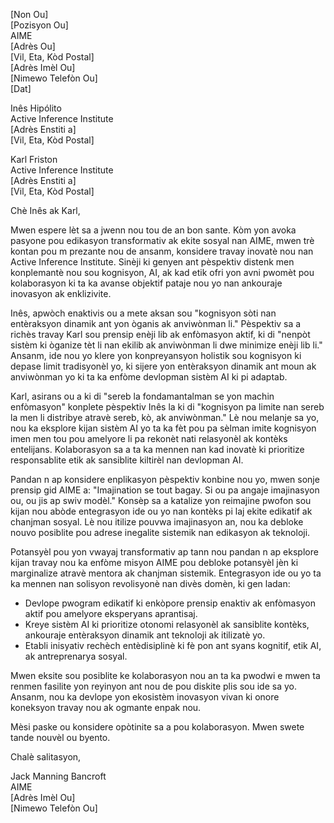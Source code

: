 [Non Ou]  
[Pozisyon Ou]  
AIME  
[Adrès Ou]  
[Vil, Eta, Kòd Postal]  
[Adrès Imèl Ou]  
[Nimewo Telefòn Ou]  
[Dat]  

Inês Hipólito  
Active Inference Institute  
[Adrès Enstiti a]  
[Vil, Eta, Kòd Postal]  

Karl Friston  
Active Inference Institute  
[Adrès Enstiti a]  
[Vil, Eta, Kòd Postal]  

Chè Inês ak Karl,

Mwen espere lèt sa a jwenn nou tou de an bon sante. Kòm yon avoka pasyone pou edikasyon transformativ ak ekite sosyal nan AIME, mwen trè kontan pou m prezante nou de ansanm, konsidere travay inovatè nou nan Active Inference Institute. Sinèji ki genyen ant pèspektiv distenk men konplemantè nou sou kognisyon, AI, ak kad etik ofri yon avni pwomèt pou kolaborasyon ki ta ka avanse objektif pataje nou yo nan ankouraje inovasyon ak enklizivite.

Inês, apwòch enaktivis ou a mete aksan sou "kognisyon sòti nan entèraksyon dinamik ant yon òganis ak anviwònman li." Pèspektiv sa a richès travay Karl sou prensip enèji lib ak enfòmasyon aktif, ki di "nenpòt sistèm ki òganize tèt li nan ekilib ak anviwònman li dwe minimize enèji lib li." Ansanm, ide nou yo klere yon konpreyansyon holistik sou kognisyon ki depase limit tradisyonèl yo, ki sijere yon entèraksyon dinamik ant moun ak anviwònman yo ki ta ka enfòme devlopman sistèm AI ki pi adaptab.

Karl, asirans ou a ki di "sereb la fondamantalman se yon machin enfòmasyon" konplete pèspektiv Inês la ki di "kognisyon pa limite nan sereb la men li distribye atravè sereb, kò, ak anviwònman." Lè nou melanje sa yo, nou ka eksplore kijan sistèm AI yo ta ka fèt pou pa sèlman imite kognisyon imen men tou pou amelyore li pa rekonèt nati relasyonèl ak kontèks entelijans. Kolaborasyon sa a ta ka mennen nan kad inovatè ki prioritize responsablite etik ak sansiblite kiltirèl nan devlopman AI.

Pandan n ap konsidere enplikasyon pèspektiv konbine nou yo, mwen sonje prensip gid AIME a: "Imajination se tout bagay. Si ou pa angaje imajinasyon ou, ou jis ap swiv modèl." Konsèp sa a katalize yon reimajine pwofon sou kijan nou abòde entegrasyon ide ou yo nan kontèks pi laj ekite edikatif ak chanjman sosyal. Lè nou itilize pouvwa imajinasyon an, nou ka debloke nouvo posiblite pou adrese inegalite sistemik nan edikasyon ak teknoloji.

Potansyèl pou yon vwayaj transformativ ap tann nou pandan n ap eksplore kijan travay nou ka enfòme misyon AIME pou debloke potansyèl jèn ki marginalize atravè mentora ak chanjman sistemik. Entegrasyon ide ou yo ta ka mennen nan solisyon revolisyonè nan divès domèn, ki gen ladan:

- Devlope pwogram edikatif ki enkòpore prensip enaktiv ak enfòmasyon aktif pou amelyore eksperyans aprantisaj.
- Kreye sistèm AI ki prioritize otonomi relasyonèl ak sansiblite kontèks, ankouraje entèraksyon dinamik ant teknoloji ak itilizatè yo.
- Etabli inisyativ rechèch entèdisiplinè ki fè pon ant syans kognitif, etik AI, ak antreprenarya sosyal.

Mwen eksite sou posiblite ke kolaborasyon nou an ta ka pwodwi e mwen ta renmen fasilite yon reyinyon ant nou de pou diskite plis sou ide sa yo. Ansanm, nou ka devlope yon ekosistèm inovasyon vivan ki onore koneksyon travay nou ak ogmante enpak nou.

Mèsi paske ou konsidere opòtinite sa a pou kolaborasyon. Mwen swete tande nouvèl ou byento.

Chalè salitasyon,

Jack Manning Bancroft  
AIME  
[Adrès Imèl Ou]  
[Nimewo Telefòn Ou]